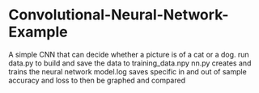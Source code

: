 # Convolutional-Neural-Network-Example
A simple CNN that can decide whether a picture is of a cat or a dog.
run data.py to build and save the data to training_data.npy
nn.py creates and trains the neural network 
model.log saves specific in and out of sample accuracy and loss to then be graphed and compared 
